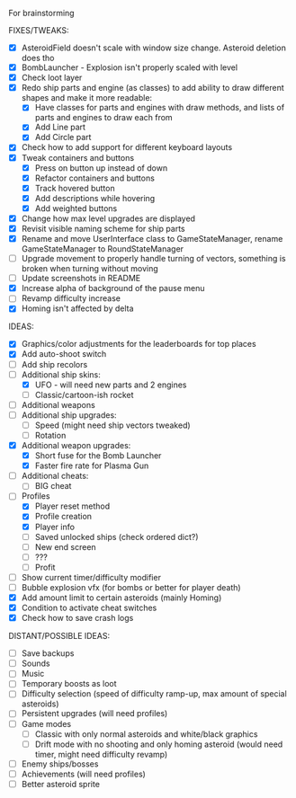 For brainstorming

FIXES/TWEAKS:
- [x] AsteroidField doesn't scale with window size change. Asteroid deletion does tho
- [x] BombLauncher - Explosion isn't properly scaled with level
- [x] Check loot layer
- [x] Redo ship parts and engine (as classes) to add ability to draw different shapes and make it more readable:
    - [x] Have classes for parts and engines with draw methods, and lists of parts and engines to draw each from
    - [x] Add Line part
    - [x] Add Circle part
- [x] Check how to add support for different keyboard layouts
- [x] Tweak containers and buttons
    - [x] Press on button up instead of down
    - [x] Refactor containers and buttons
    - [x] Track hovered button
    - [x] Add descriptions while hovering
    - [x] Add weighted buttons
- [x] Change how max level upgrades are displayed
- [x] Revisit visible naming scheme for ship parts
- [x] Rename and move UserInterface class to GameStateManager, rename GameStateManager to RoundStateManager
- [ ] Upgrade movement to properly handle turning of vectors, something is broken when turning without moving
- [ ] Update screenshots in README
- [x] Increase alpha of background of the pause menu
- [ ] Revamp difficulty increase
- [x] Homing isn't affected by delta

IDEAS:
- [x] Graphics/color adjustments for the leaderboards for top places
- [x] Add auto-shoot switch
- [ ] Add ship recolors
- [ ] Additional ship skins:
    - [x] UFO - will need new parts and 2 engines
    - [ ] Classic/cartoon-ish rocket
- [ ] Additional weapons
- [ ] Additional ship upgrades:
    - [ ] Speed (might need ship vectors tweaked)
    - [ ] Rotation
- [x] Additional weapon upgrades:
    - [x] Short fuse for the Bomb Launcher
    - [x] Faster fire rate for Plasma Gun
- [ ] Additional cheats:
    - [ ] BIG cheat
- [ ] Profiles
    - [x] Player reset method
    - [x] Profile creation
    - [x] Player info
    - [ ] Saved unlocked ships (check ordered dict?)
    - [ ] New end screen
    - [ ] ???
    - [ ] Profit
- [ ] Show current timer/difficulty modifier
- [ ] Bubble explosion vfx (for bombs or better for player death)
- [x] Add amount limit to certain asteroids (mainly Homing)
- [x] Condition to activate cheat switches
- [x] Check how to save crash logs

DISTANT/POSSIBLE IDEAS:
- [ ] Save backups
- [ ] Sounds
- [ ] Music
- [ ] Temporary boosts as loot
- [ ] Difficulty selection (speed of difficulty ramp-up, max amount of special asteroids)
- [ ] Persistent upgrades (will need profiles)
- [ ] Game modes 
    - [ ] Classic with only normal asteroids and white/black graphics
    - [ ] Drift mode with no shooting and only homing asteroid (would need timer, might need difficulty revamp)
- [ ] Enemy ships/bosses
- [ ] Achievements (will need profiles)
- [ ] Better asteroid sprite